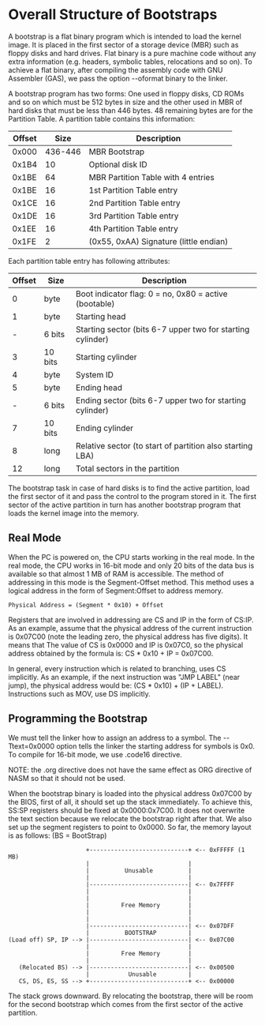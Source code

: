 # Overall Structure of Bootstraps
A bootstrap is a flat binary program which is intended to load the kernel
image. It is placed in the first sector of a storage device (MBR) such as
floppy disks and hard drives. Flat binary is a pure machine code without
any extra information (e.g. headers, symbolic tables, relocations and so
on). To achieve a flat binary, after compiling the assembly code with GNU
Assembler (GAS), we pass the option --oformat binary to the linker.

A bootstrap program has two forms: One used in floppy disks, CD ROMs and so
on which must be 512 bytes in size and the other used in MBR of hard disks
that must be less than 446 bytes. 48 remaining bytes are for the Partition
Table. A partition table contains this information:

Offset | Size    | Description
------ | ------- | -------------------------------------
0x000  | 436-446 | MBR Bootstrap
0x1B4  | 10      | Optional disk ID
0x1BE  | 64      | MBR Partition Table with 4 entries
0x1BE  | 16      | 1st Partition Table entry
0x1CE  | 16      | 2nd Partition Table entry
0x1DE  | 16      | 3rd Partition Table entry
0x1EE  | 16      | 4th Partition Table entry
0x1FE  | 2       | (0x55, 0xAA) Signature (little endian)

Each partition table entry has following attributes:

Offset | Size    | Description
------ | ------- | ----------------------------------------------------------
0      | byte    | Boot indicator flag: 0 = no, 0x80 = active (bootable) 
1      | byte    | Starting head
-      | 6 bits  | Starting sector (bits 6-7 upper two for starting cylinder)
3      | 10 bits | Starting cylinder
4      | byte    | System ID
5      | byte    | Ending head
-      | 6 bits  | Ending sector (bits 6-7 upper two for starting cylinder)
7      | 10 bits | Ending cylinder
8      | long    | Relative sector (to start of partition also starting LBA)
12     | long    | Total sectors in the partition

The bootstrap task in case of hard disks is to find the active partition,
load the first sector of it and pass the control to the program stored in
it. The first sector of the active partition in turn has another bootstrap
program that loads the kernel image into the memory.

## Real Mode
When the PC is powered on, the CPU starts working in the real mode. In the
real mode, the CPU works in 16-bit mode and only 20 bits of the data bus is
available so that almost 1 MB of RAM is accessible. The method of
addressing in this mode is the Segment-Offset method. This method uses a
logical address in the form of Segment:Offset to address memory. 

    Physical Address = (Segment * 0x10) + Offset

Registers that are involved in addressing are CS and IP in the form of
CS:IP. As an example, assume that the physical address of the current
instruction is 0x07C00 (note the leading zero, the physical address has
five digits). It means that The value of CS is 0x0000 and IP is 0x07C0, so
the physical address obtained by the formula is: CS * 0x10 + IP = 0x07C00.

In general, every instruction which is related to branching, uses CS
implicitly. As an example, if the next instruction was "JMP LABEL" (near
jump), the physical address would be: (CS * 0x10) + (IP + LABEL).
Instructions such as MOV, use DS implicitly. 

## Programming the Bootstrap
We must tell the linker how to assign an address to a symbol. The
--Ttext=0x0000 option tells the linker the starting address for symbols is
0x0. To compile for 16-bit mode, we use .code16 directive.

NOTE: the .org directive does not have the same effect as ORG directive of
NASM so that it should not be used.

When the bootstrap binary is loaded into the physical address 0x07C00 by the
BIOS, first of all, it should set up the stack immediately. To achieve
this, SS:SP registers should be fixed at 0x0000:0x7C00. It does not
overwrite the text section because we relocate the bootstrap right after
that. We also set up the segment registers to point to 0x0000. So far, the
memory layout is as follows: (BS = BootStrap)

                          +----------------------------+ <-- 0xFFFFF (1 MB)
                          |                            |
                          |          Unusable          |
                          |                            |
                          |----------------------------| <-- 0x7FFFF
                          |                            |
                          |                            |
                          |         Free Memory        |
                          |                            |
                          |                            |
                          |----------------------------| <-- 0x07DFF
                          |          BOOTSTRAP         |
    (Load off) SP, IP --> |----------------------------| <-- 0x07C00
                          |                            |
                          |         Free Memory        |
                          |                            |
       (Relocated BS) --> |----------------------------| <-- 0x00500
                          |           Unusable         |
       CS, DS, ES, SS --> +----------------------------+ <-- 0x00000

The stack grows downward. By relocating the bootstrap, there will be room
for the second bootstrap which comes from the first sector of the active
partition.
